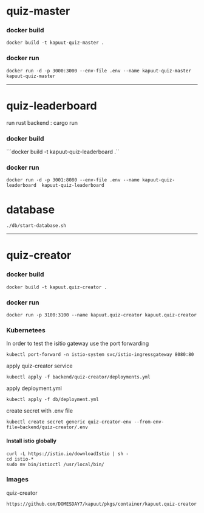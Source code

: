 # quiz-master
### docker build
```docker build -t kapuut-quiz-master .```

### docker run
```docker run -d -p 3000:3000 --env-file .env --name kapuut-quiz-master  kapuut-quiz-master```

---

# quiz-leaderboard
run rust backend : cargo run

### docker build
```docker build -t kapuut-quiz-leaderboard .``

### docker run
```docker run -d -p 3001:8080 --env-file .env --name kapuut-quiz-leaderboard  kapuut-quiz-leaderboard```

# database
```./db/start-database.sh```

---

# quiz-creator 

### docker build
```docker build -t kapuut.quiz-creator .```

### docker run
```docker run -p 3100:3100 --name kapuut.quiz-creator kapuut.quiz-creator ```

### Kubernetees

In order to test the isitio gateway use the port forwarding

```
kubectl port-forward -n istio-system svc/istio-ingressgateway 8080:80
```

apply quiz-creator service
```
kubectl apply -f backend/quiz-creator/deployments.yml 
```

apply deployment.yml
```
kubectl apply -f db/deployment.yml 
```

create secret with .env file
```
kubectl create secret generic quiz-creator-env --from-env-file=backend/quiz-creator/.env
```

#### Install istio globally

```
curl -L https://istio.io/downloadIstio | sh -
cd istio-*
sudo mv bin/istioctl /usr/local/bin/
```

### Images

quiz-creator
```
https://github.com/DOMESDAY7/kapuut/pkgs/container/kapuut.quiz-creator
```